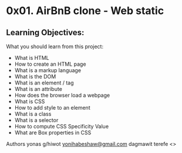 # 0x01. AirBnB clone - Web static

## Learning Objectives:
What you should learn from this project:

* What is HTML
* How to create an HTML page
* What is a markup language
* What is the DOM
* What is an element / tag
* What is an attribute
* How does the browser load a webpage
* What is CSS
* How to add style to an element
* What is a class
* What is a selector
* How to compute CSS Specificity Value
* What are Box properties in CSS


Authors 
yonas g/hiwot <yonihabeshaw@gmail.com>
dagmawit terefe <>
